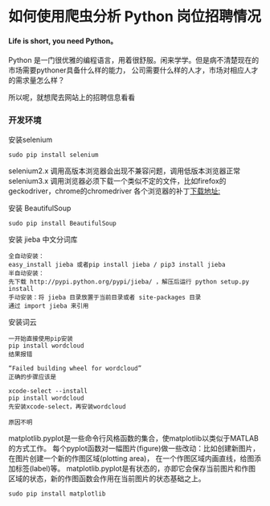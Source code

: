 # 如何使用爬虫分析 Python 岗位招聘情况

#### Life is short, you need Python。

Python 是一门很优雅的编程语言，用着很舒服。闲来学学。但是病不清楚现在的市场需要pythoner具备什么样的能力，
公司需要什么样的人才，市场对相应人才的需求量怎么样？

所以呢，就想爬去网站上的招聘信息看看

### 开发环境

安装selenium

    sudo pip install selenium

selenium2.x 调用高版本浏览器会出现不兼容问题，调用低版本浏览器正常
selenium3.x 调用浏览器必须下载一个类似不定的文件，比如firefox的geckodriver，chrome的chromedriver
各个浏览器的补丁[下载地址:](http://www.seleniumhq.org/download/)

安装 BeautifulSoup

    sudo pip install BeautifulSoup

安装 jieba 中文分词库

    全自动安装：
    easy_install jieba 或者pip install jieba / pip3 install jieba
    半自动安装：
    先下载 http://pypi.python.org/pypi/jieba/ ，解压后运行 python setup.py install
    手动安装：将 jieba 目录放置于当前目录或者 site-packages 目录
    通过 import jieba 来引用

安装词云

    一开始直接使用pip安装
    pip install wordcloud
    结果报错

    “Failed building wheel for wordcloud”
    正确的步骤应该是

    xcode-select --install
    pip install wordcloud
    先安装xcode-select，再安装wordcloud

    原因不明


matplotlib.pyplot是一些命令行风格函数的集合，使matplotlib以类似于MATLAB的方式工作。
每个pyplot函数对一幅图片(figure)做一些改动：比如创建新图片，在图片创建一个新的作图区域(plotting area)，
在一个作图区域内画直线，给图添加标签(label)等。
matplotlib.pyplot是有状态的，亦即它会保存当前图片和作图区域的状态，新的作图函数会作用在当前图片的状态基础之上。

    sudo pip install matplotlib

    
